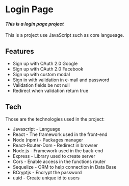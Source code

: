# Login Page 
#### _This is a login page project_

This is a project use JavaScript such as core langueage.

## Features

- Sign up with OAuth 2.0 Google 
- Sign up with OAuth 2.0 Facebook
- Sign up with custom modal
- Sign in with validation in e-mail and password
- Validation fields be not null
- Redirect when validation return true

## Tech

Those are the technologies used in the project:

- Javascript - Language
- React - The framework used in the front-end
- Node (npm) - Packages manager
- React-Router-Dom - Redirect in browser
- Node.js - Framework used in the back-end
- Express - Library used to create server
- Cors - Enable access in the functions router
- Sequelize - ORM to help connection in Data Base
- BCryptjs - Encrypt the password
- uuid - Create unique id to users
